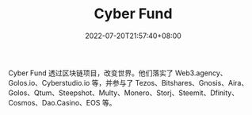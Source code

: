 ﻿---
weight: 
title: "Cyber Fund"
description: "Cyber Fund 透过区块链项目，改变世界"
date: 2022-07-20T21:57:40+08:00
lastmod: 2022-07-20T16:45:40+08:00
draft: false
authors: ["june"]
featuredImage: "cyber-fund.jpg"
link: "https://www.cypherhunter.com/zh-hans/p/cyber-fund/"
tags: ["投资机构","Cyber Fund"]
categories: ["navigation"]
navigation: ["投资机构"]
lightgallery: true
toc: true
pinned: false
recommend: false
recommend1: false
---
Cyber Fund 透过区块链项目，改变世界。他们落实了 Web3.agency、Golos.io、Cyberstudio.io 等，并参与了 Tezos、Bitshares、Gnosis、Aira、Golos、Qtum、Steepshot、Multy、Monero、Storj、Steemit、Dfinity、Cosmos、Dao.Casino、EOS 等。
